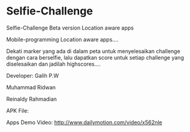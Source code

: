 # Selfie-Challenge
Selfie-Challenge Beta version
Location aware apps

Mobile-programming
Location aware apps....

Dekati marker yang ada di dalam peta untuk menyelesaikan challenge dengan cara berselfie, lalu dapatkan score untuk setiap challenge yang diselesaikan dan jadilah highscores....

Developer:
Galih P.W

Muhammad Ridwan

Reinaldy Rahmadian

APK File:

Apps Demo Video: http://www.dailymotion.com/video/x562nle

